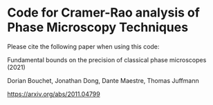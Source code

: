 # Code for Cramer-Rao analysis of Phase Microscopy Techniques

Please cite the following paper when using this code:

Fundamental bounds on the precision of classical phase microscopes (2021)

Dorian Bouchet, Jonathan Dong, Dante Maestre, Thomas Juffmann

https://arxiv.org/abs/2011.04799
